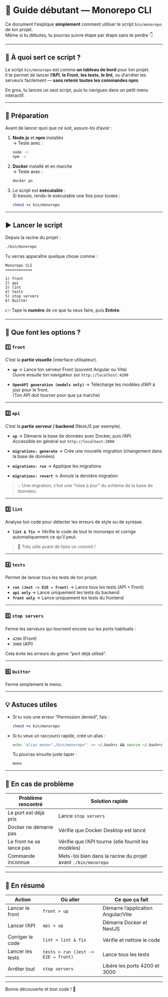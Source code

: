 # 🧭 Guide débutant — Monorepo CLI

Ce document t’explique **simplement** comment utiliser le script `bin/monorepo` de ton projet.  
Même si tu débutes, tu pourras suivre étape par étape sans te perdre 👇

---

## 🚀 À quoi sert ce script ?

Le script `bin/monorepo` est comme **un tableau de bord** pour ton projet.  
Il te permet de lancer **l’API**, **le Front**, **les tests**, **le lint**, ou d’arrêter les serveurs facilement — **sans retenir toutes les commandes npm**.

En gros, tu lances un seul script, puis tu navigues dans un petit menu interactif.

---

## 🧩 Préparation

Avant de lancer quoi que ce soit, assure-toi d’avoir :

1. **Node.js** et **npm** installés  
   → Teste avec :
   ```bash
   node -v
   npm -v
   ```

2. **Docker** installé et en marche  
   → Teste avec :
   ```bash
   docker ps
   ```

3. Le script est **exécutable** :  
   Si besoin, rends-le exécutable une fois pour toutes :
   ```bash
   chmod +x bin/monorepo
   ```

---

## ▶️ Lancer le script

Depuis la racine du projet :
```bash
./bin/monorepo
```

Tu verras apparaître quelque chose comme :

```
Monorepo CLI
============

1) front
2) api
3) lint
4) tests
5) stop servers
6) Quitter
```

👉 Tape le **numéro** de ce que tu veux faire, puis **Entrée**.

---

## 🧠 Que font les options ?

### 1️⃣ `front`
C’est la **partie visuelle** (interface utilisateur).

- **`up`** → Lance ton serveur Front (souvent Angular ou Vite)  
  Ouvre ensuite ton navigateur sur `http://localhost:4200`

- **`OpenAPI generation (models only)`** → Télécharge les modèles d’API à jour pour le front.  
  (Ton API doit tourner pour que ça marche)

---

### 2️⃣ `api`
C’est la **partie serveur / backend** (NestJS par exemple).

- **`up`** → Démarre la base de données avec Docker, puis l’API.  
  Accessible en général sur `http://localhost:3000`

- **`migrations: generate`** → Crée une nouvelle migration (changement dans la base de données)
- **`migrations: run`** → Applique les migrations
- **`migrations: revert`** → Annule la dernière migration

> 💡 Une migration, c’est une "mise à jour" du schéma de la base de données.

---

### 3️⃣ `lint`
Analyse ton code pour détecter les erreurs de style ou de syntaxe.

- **`lint & fix`** → Vérifie le code de tout le monorepo et corrige automatiquement ce qu’il peut.

> 🧹 Très utile avant de faire un commit !

---

### 4️⃣ `tests`
Permet de lancer tous les tests de ton projet.

- **`run (Jest -> E2E → front)`** → Lance tous les tests (API + Front)
- **`api only`** → Lance uniquement les tests du backend
- **`front only`** → Lance uniquement les tests du frontend

---

### 5️⃣ `stop servers`
Ferme les serveurs qui tournent encore sur les ports habituels :  
- `4200` (Front)  
- `3000` (API)

Cela évite les erreurs du genre “port déjà utilisé”.

---

### 6️⃣ `Quitter`
Ferme simplement le menu.

---

## 💡 Astuces utiles

- Si tu vois une erreur “Permission denied”, fais :  
  ```bash
  chmod +x bin/monorepo
  ```

- Si tu veux un raccourci rapide, crée un alias :
  ```bash
  echo 'alias mono="./bin/monorepo"' >> ~/.bashrc && source ~/.bashrc
  ```
  Tu pourras ensuite juste taper :
  ```bash
  mono
  ```

---

## 🧯 En cas de problème

| Problème rencontré | Solution rapide |
|--------------------|------------------|
| Le port est déjà pris | Lance `stop servers` |
| Docker ne démarre pas | Vérifie que Docker Desktop est lancé |
| Le front ne se lance pas | Vérifie que l’API tourne (elle fournit les modèles) |
| Commande inconnue | Mets-toi bien dans la racine du projet avant `./bin/monorepo` |

---

## 🧾 En résumé

| Action | Où aller | Ce que ça fait |
|--------|-----------|----------------|
| Lancer le front | `front > up` | Démarre l’application Angular/Vite |
| Lancer l’API | `api > up` | Démarre Docker et NestJS |
| Corriger le code | `lint > lint & fix` | Vérifie et nettoie le code |
| Lancer les tests | `tests > run (Jest -> E2E → front)` | Lance tous les tests |
| Arrêter tout | `stop servers` | Libère les ports 4200 et 3000 |

---

Bonne découverte et bon code ! 🚀
